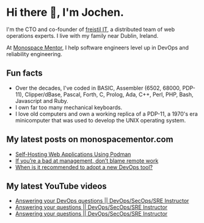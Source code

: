 # Hi there 👋, I'm Jochen.

I'm the CTO and co-founder of [freistil IT](https://www.freistil.it), a distributed team of web operations experts. I live with my family near Dublin, Ireland.

At [Monospace Mentor](https://monospacementor.com), I help software engineers level up in DevOps and reliability engineering.

## Fun facts

- Over the decades, I've coded in BASIC, Assembler (6502, 68000, PDP-11), Clipper/dBase, Pascal, Forth, C, Prolog, Ada, C++, Perl, PHP, Bash, Javascript and Ruby.
- I own far too many mechanical keyboards.
- I love old computers and own a working replica of a PDP-11, a 1970's era minicomputer that was used to develop the UNIX operating system.

## My latest posts on monospacementor.com

<!-- MONOSPACE:START -->
- [Self-Hosting Web Applications Using Podman](https://monospacementor.com/2025/02/self-hosting-web-applications-using-podman/)
- [If you’re a bad at management, don’t blame remote work](https://monospacementor.com/2025/02/remote-work-needs-good-managers/)
- [When is it recommended to adopt a new DevOps tool?](https://monospacementor.com/2025/02/when-adopt-new-devops-tool/)
<!-- MONOSPACE:END -->

## My latest YouTube videos

<!-- YOUTUBE:START -->
- [Answering your DevOps questions || DevOps/SecOps/SRE Instructor](https://www.youtube.com/watch?v=WU6rzkEyEdI)
- [Answering your questions || DevOps/SecOps/SRE Instructor](https://www.youtube.com/watch?v=2-DvagUICH4)
- [Answering your questions || DevOps/SecOps/SRE Instructor](https://www.youtube.com/watch?v=7imLuq53Efo)
<!-- YOUTUBE:END -->
